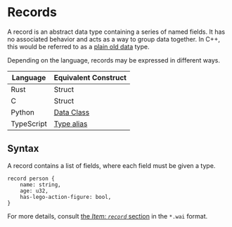 # Records

A record is an abstract data type containing a series of named fields. It has no
associated behavior and acts as a way to group data together. In C++, this
would be referred to as a [plain old data][pod] type.

Depending on the language, records may be expressed in different ways.

| Language   | Equivalent Construct     |
| ---------- | ------------------------ |
| Rust       | Struct                   |
| C          | Struct                   |
| Python     | [Data Class][dataclass]  |
| TypeScript | [Type alias][type-alias] |

## Syntax

A record contains a list of fields, where each field must be given a type.

```
record person {
    name: string,
    age: u32,
    has-lego-action-figure: bool,
}
```

For more details, consult [the *Item: `record`* section][record] in the
`*.wai` format.

[dataclass]: https://peps.python.org/pep-0557/
[pod]: https://en.wikipedia.org/wiki/Passive_data_structure
[record]: https://github.com/wasmerio/wai/blob/main/WAI.md#item-record-bag-of-named-fields
[type-alias]: https://www.typescriptlang.org/docs/handbook/2/everyday-types.html#type-aliases
